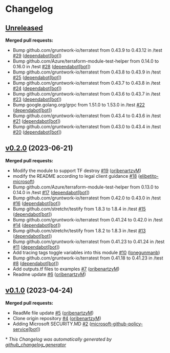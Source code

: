 # Changelog

## [Unreleased](https://github.com/Azure/terraform-azure-mdc-defender-plans-azure/tree/HEAD)

**Merged pull requests:**

- Bump github.com/gruntwork-io/terratest from 0.43.9 to 0.43.12 in /test [\#29](https://github.com/Azure/terraform-azure-mdc-defender-plans-azure/pull/29) ([dependabot[bot]](https://github.com/apps/dependabot))
- Bump github.com/Azure/terraform-module-test-helper from 0.14.0 to 0.16.0 in /test [\#28](https://github.com/Azure/terraform-azure-mdc-defender-plans-azure/pull/28) ([dependabot[bot]](https://github.com/apps/dependabot))
- Bump github.com/gruntwork-io/terratest from 0.43.8 to 0.43.9 in /test [\#25](https://github.com/Azure/terraform-azure-mdc-defender-plans-azure/pull/25) ([dependabot[bot]](https://github.com/apps/dependabot))
- Bump github.com/gruntwork-io/terratest from 0.43.7 to 0.43.8 in /test [\#24](https://github.com/Azure/terraform-azure-mdc-defender-plans-azure/pull/24) ([dependabot[bot]](https://github.com/apps/dependabot))
- Bump github.com/gruntwork-io/terratest from 0.43.6 to 0.43.7 in /test [\#23](https://github.com/Azure/terraform-azure-mdc-defender-plans-azure/pull/23) ([dependabot[bot]](https://github.com/apps/dependabot))
- Bump google.golang.org/grpc from 1.51.0 to 1.53.0 in /test [\#22](https://github.com/Azure/terraform-azure-mdc-defender-plans-azure/pull/22) ([dependabot[bot]](https://github.com/apps/dependabot))
- Bump github.com/gruntwork-io/terratest from 0.43.4 to 0.43.6 in /test [\#21](https://github.com/Azure/terraform-azure-mdc-defender-plans-azure/pull/21) ([dependabot[bot]](https://github.com/apps/dependabot))
- Bump github.com/gruntwork-io/terratest from 0.43.0 to 0.43.4 in /test [\#20](https://github.com/Azure/terraform-azure-mdc-defender-plans-azure/pull/20) ([dependabot[bot]](https://github.com/apps/dependabot))

## [v0.2.0](https://github.com/Azure/terraform-azure-mdc-defender-plans-azure/tree/v0.2.0) (2023-06-21)

**Merged pull requests:**

- Modify the module to support TF destroy [\#19](https://github.com/Azure/terraform-azure-mdc-defender-plans-azure/pull/19) ([oribenartzyM](https://github.com/oribenartzyM))
- modify the README according to legal client guidance [\#18](https://github.com/Azure/terraform-azure-mdc-defender-plans-azure/pull/18) ([elibetito-microsoft](https://github.com/elibetito-microsoft))
- Bump github.com/Azure/terraform-module-test-helper from 0.13.0 to 0.14.0 in /test [\#17](https://github.com/Azure/terraform-azure-mdc-defender-plans-azure/pull/17) ([dependabot[bot]](https://github.com/apps/dependabot))
- Bump github.com/gruntwork-io/terratest from 0.42.0 to 0.43.0 in /test [\#16](https://github.com/Azure/terraform-azure-mdc-defender-plans-azure/pull/16) ([dependabot[bot]](https://github.com/apps/dependabot))
- Bump github.com/stretchr/testify from 1.8.3 to 1.8.4 in /test [\#15](https://github.com/Azure/terraform-azure-mdc-defender-plans-azure/pull/15) ([dependabot[bot]](https://github.com/apps/dependabot))
- Bump github.com/gruntwork-io/terratest from 0.41.24 to 0.42.0 in /test [\#14](https://github.com/Azure/terraform-azure-mdc-defender-plans-azure/pull/14) ([dependabot[bot]](https://github.com/apps/dependabot))
- Bump github.com/stretchr/testify from 1.8.2 to 1.8.3 in /test [\#13](https://github.com/Azure/terraform-azure-mdc-defender-plans-azure/pull/13) ([dependabot[bot]](https://github.com/apps/dependabot))
- Bump github.com/gruntwork-io/terratest from 0.41.23 to 0.41.24 in /test [\#11](https://github.com/Azure/terraform-azure-mdc-defender-plans-azure/pull/11) ([dependabot[bot]](https://github.com/apps/dependabot))
- Add tracing tags toggle variables into this module [\#10](https://github.com/Azure/terraform-azure-mdc-defender-plans-azure/pull/10) ([lonegunmanb](https://github.com/lonegunmanb))
- Bump github.com/gruntwork-io/terratest from 0.41.18 to 0.41.23 in /test [\#8](https://github.com/Azure/terraform-azure-mdc-defender-plans-azure/pull/8) ([dependabot[bot]](https://github.com/apps/dependabot))
- Add outputs.tf files to examples [\#7](https://github.com/Azure/terraform-azure-mdc-defender-plans-azure/pull/7) ([oribenartzyM](https://github.com/oribenartzyM))
- Readme update [\#6](https://github.com/Azure/terraform-azure-mdc-defender-plans-azure/pull/6) ([oribenartzyM](https://github.com/oribenartzyM))

## [v0.1.0](https://github.com/Azure/terraform-azure-mdc-defender-plans-azure/tree/v0.1.0) (2023-04-24)

**Merged pull requests:**

- ReadMe file update [\#5](https://github.com/Azure/terraform-azure-mdc-defender-plans-azure/pull/5) ([oribenartzyM](https://github.com/oribenartzyM))
- Clone origin repository [\#4](https://github.com/Azure/terraform-azure-mdc-defender-plans-azure/pull/4) ([oribenartzyM](https://github.com/oribenartzyM))
- Adding Microsoft SECURITY.MD [\#2](https://github.com/Azure/terraform-azure-mdc-defender-plans-azure/pull/2) ([microsoft-github-policy-service[bot]](https://github.com/apps/microsoft-github-policy-service))



\* *This Changelog was automatically generated by [github_changelog_generator](https://github.com/github-changelog-generator/github-changelog-generator)*
